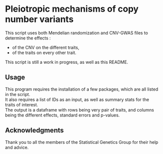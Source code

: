 # Pleiotropic mechanisms of copy number variants

This script uses both Mendelian randomization and CNV-GWAS files to determine the effects :
- of the CNV on the different traits,
- of the traits on every other trait.  
  
This script is still a work in progress, as well as this README.

## Usage

This program requires the installation of a few packages, which are all listed in the script.  
It also requires a list of IDs as an input, as well as summary stats for the traits of interest.  
The output is a dataframe with rows being very pair of traits, and columns being the different effects, standard errors and p-values.  


## Acknowledgments

Thank you to all the members of the Statistical Genetics Group for their help and advice. 

